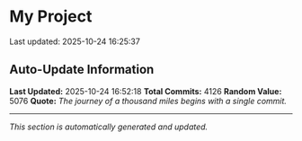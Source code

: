 # My Project


Last updated: 2025-10-24 16:25:37





































































































































































































































































































































































































































































































































































































































































































































































































































































































































































































































































































































































































































































































































































































































































































































































































































































































































































































































































































































































































































































































































































































































































































































































































































































































































































































































































































































































































































































































































































































































































































































































































































































































































































































































































































































































































































































































































































































































































































































































































































































































































































































































































































































































































































































































































































































































































































## Auto-Update Information

**Last Updated:** 2025-10-24 16:52:18
**Total Commits:** 4126
**Random Value:** 5076
**Quote:** _The journey of a thousand miles begins with a single commit._

---
_This section is automatically generated and updated._